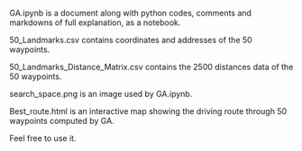 GA.ipynb is a document along with python codes, comments and markdowns of full explanation, as a notebook.

50_Landmarks.csv contains coordinates and addresses of the 50 waypoints.

50_Landmarks_Distance_Matrix.csv contains the 2500 distances data of the 50 waypoints.

search_space.png is an image used by GA.ipynb.

Best_route.html is an interactive map showing the driving route through 50 waypoints computed by GA.

Feel free to use it.
